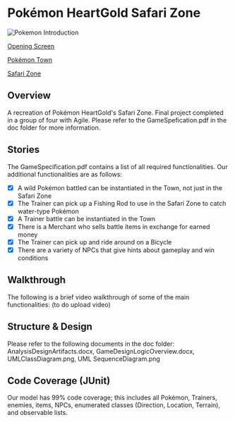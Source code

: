 # Pokémon HeartGold Safari Zone

<img src='https://imgur.com/35L1XIy.gif' title='Opening Screen' width='' alt='Pokemon Introduction' />

[Opening Screen](https://imgur.com/35L1XIy.gif)

[Pokémon Town](https://imgur.com/8Ef4dVF.gif)

[Safari Zone](https://imgur.com/HF14KfC.gif)

## Overview
A recreation of Pokémon HeartGold's Safari Zone. Final project completed in a group of four with Agile. Please refer to the GameSpefication.pdf in the doc folder for more information.

## Stories
The GameSpecification.pdf contains a list of all required functionalities. Our additional functionalities are as follows:

* [X] A wild Pokémon battled can be instantiated in the Town, not just in the Safari Zone
* [X] The Trainer can pick up a Fishing Rod to use in the Safari Zone to catch water-type Pokémon
* [X] A Trainer battle can be instantiated in the Town
* [X] There is a Merchant who sells battle items in exchange for earned money
* [X] The Trainer can pick up and ride around on a Bicycle
* [X] There are a variety of NPCs that give hints about gameplay and win conditions

## Walkthrough
The following is a brief video walkthrough of some of the main functionalities: (to do upload video)

## Structure & Design
Please refer to the following documents in the doc folder: AnalysisDesignArtifacts.docx, GameDesignLogicOverview.docx, UMLClassDiagram.png, UML SequenceDiagram.png

## Code Coverage (JUnit)
Our model has 99% code coverage; this includes all Pokémon, Trainers, enemies, items, NPCs, enumerated classes (Direction, Location, Terrain), and observable lists.
